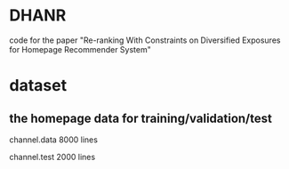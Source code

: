 # DHANR
code for the paper "Re-ranking With Constraints on Diversified Exposures for Homepage Recommender System"

# dataset  
## the homepage data for training/validation/test
channel.data         8000 lines

channel.test         2000 lines
